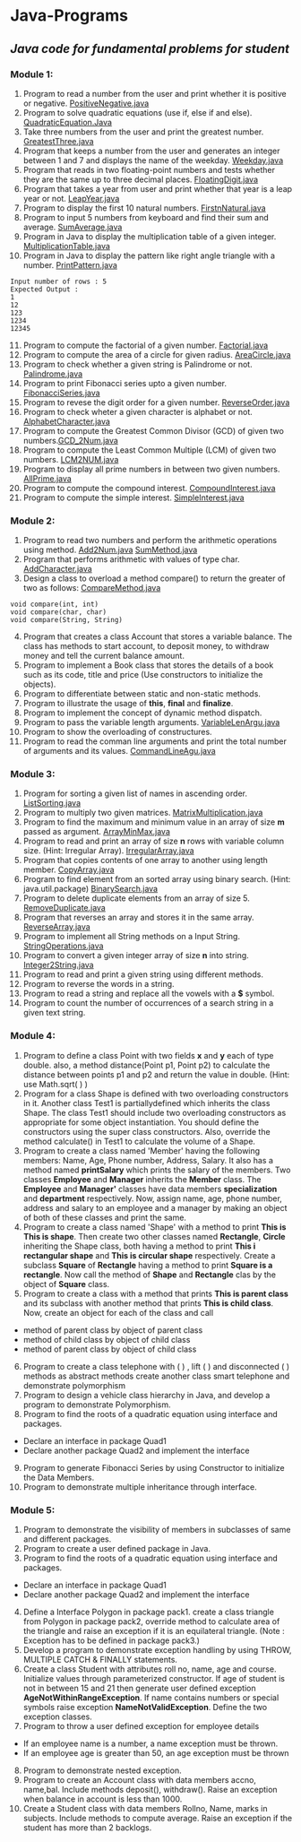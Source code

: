 # Java-Programs
## *Java code for fundamental problems for student*
### Module 1:

1. Program to read a number from the user and print whether it is positive or negative. [PositiveNegative.java](https://github.com/SaketJNU/Java-Programs/blob/main/module1/PositiveNegative.java)
2. Program to solve quadratic equations (use if, else if and else).  [QuadraticEquation.Java](https://github.com/SaketJNU/Java-Programs/blob/main/module1/QuadaticEquation.java)
3. Take three numbers from the user and print the greatest number. [GreatestThree.java](https://github.com/SaketJNU/Java-Programs/blob/main/module1/GreatestThree.java)
4. Program that keeps a number from the user and generates an integer between 1 and 7 and displays 
the name of the weekday. [Weekday.java](https://github.com/SaketJNU/Java-Programs/blob/main/module1/Weekday.java)
5. Program that reads in two floating-point numbers and tests whether they are the same up to three decimal places. [FloatingDigit.java](https://github.com/SaketJNU/Java-Programs/blob/main/module1/FloatingDigit.java)
6. Program that takes a year from user and print whether that year is a leap year or not. [LeapYear.java](https://github.com/SaketJNU/Java-Programs/blob/master/module1/LeapYear.java)
7. Program to display the first 10 natural numbers.    [FirstnNatural.java](https://github.com/SaketJNU/Java-Programs/blob/main/module1/FirstnNatural.java)
8. Program to input 5 numbers from keyboard and find their sum and average. [SumAverage.java](https://github.com/SaketJNU/Java-Programs/blob/main/module1/SumAverage.java)
9. Program in Java to display the multiplication table of a given integer. [MultiplicationTable.java](https://github.com/SaketJNU/Java-Programs/blob/main/module1/MultiplicationTable.java)
10. Program in Java to display the pattern like right angle triangle with a number. [PrintPattern.java](https://github.com/SaketJNU/Java-Programs/blob/main/module1/PrintPattern.java)
```
Input number of rows : 5
Expected Output :
1 
12 
123 
1234 
12345
```
11. Program to compute the factorial of a given number. [Factorial.java](https://github.com/SaketJNU/Java-Programs/blob/main/module1/Factorial.java)
12. Program to compute the area of a circle for given radius. [AreaCircle.java](https://github.com/SaketJNU/Java-Programs/blob/main/module1/AreaCircle.java)
13. Program to check whether a given string is Palindrome or not. [Palindrome.java](https://github.com/SaketJNU/Java-Programs/blob/main/module1/Palindrome.java)
14. Program to print Fibonacci series upto a given number. [FibonacciSeries.java](https://github.com/SaketJNU/Java-Programs/blob/main/module1/FibonacciSeries.java)
15. Program to revese the digit order for a given number. [ReverseOrder.java](https://github.com/SaketJNU/Java-Programs/blob/main/module1/ReverseOrder.java)
16. Program to check wheter a given character is alphabet or not. [AlphabetCharacter.java](https://github.com/SaketJNU/Java-Programs/blob/main/module1/AlphabetCharacter.java)
17. Program to compute the Greatest Common Divisor (GCD) of given two numbers.[GCD_2Num.java](https://github.com/SaketJNU/Java-Programs/blob/main/module1/GCD_2Num.java)
18. Program to compute the Least Common Multiple (LCM) of given two numbers. [LCM2NUM.java](https://github.com/SaketJNU/Java-Programs/blob/main/module1/LCM2NUM.java)
19. Program to display all prime numbers in between two given numbers. [AllPrime.java](https://github.com/SaketJNU/Java-Programs/blob/main/module1/AllPrime.java)
20. Program to compute the compound interest. [CompoundInterest.java](https://github.com/SaketJNU/Java-Programs/blob/main/module1/CompoundInterest.java)
21. Program to compute the simple interest. [SimpleInterest.java](https://github.com/SaketJNU/Java-Programs/blob/main/module1/SimpleInterest.java)

### Module 2:

1. Program to read two numbers and perform the arithmetic operations using method. [Add2Num.java](https://github.com/SaketJNU/Java-Programs/blob/main/module2/Add2Num.java)  [SumMethod.java](https://github.com/SaketJNU/Java-Programs/blob/main/module2/SumMethod.java)
2. Program that performs arithmetic with values of type char. [AddCharacter.java](https://github.com/SaketJNU/Java-Programs/blob/main/module2/AddCharacter.java)
3. Design a class to overload a method compare() to return the greater of two as follows: [CompareMethod.java](https://github.com/SaketJNU/Java-Programs/blob/main/module2/CompareMethod.java)
```
void compare(int, int)
void compare(char, char)
void compare(String, String)
```
4. Program that creates a class Account that stores a variable balance. The class has methods to start account, to deposit money, to withdraw money and tell the current balance amount.
5. Program to implement a Book class that stores the details of a book such as its code, title and price (Use constructors to initialize the objects).
6. Program to differentiate between static and non-static methods.
7. Program to illustrate the usage of **this**, **final** and **finalize**.
8. Program to implement the concept of dynamic method dispatch.
9. Program to pass the variable length arguments. [VariableLenArgu.java](https://github.com/SaketJNU/Java-Programs/blob/main/module2/VariableLenArgu.java)
10. Program to show the overloading of constructures.
11. Program to read the comman line arguments and print the total number of arguments and its values. [CommandLineAgu.java](https://github.com/SaketJNU/Java-Programs/blob/main/module2/CommandLineAgu.java)

### Module 3:

1. Program for sorting a given list of names in ascending order.  [ListSorting.java](https://github.com/SaketJNU/Java-Programs/blob/main/module3/ListSorting.java)
2. Program to multiply two given matrices. [MatrixMultiplication.java](https://github.com/SaketJNU/Java-Programs/blob/main/module3/MatrixMultiplication.java)
3. Program to find the maximum and minimum value in an array of size **m** passed as argument. [ArrayMinMax.java](https://github.com/SaketJNU/Java-Programs/blob/main/module3/ArrayMinMax.java)
4. Program to read and print an array of size **n** rows with variable column size. (Hint: Irregular Array). [IrregularArray.java](https://github.com/SaketJNU/Java-Programs/blob/main/module3/IrregularArray.java)
5. Program that copies contents of one array to another using length member.   [CopyArray.java](https://github.com/SaketJNU/Java-Programs/blob/main/module3/CopyArray.java)
6. Program to find element from an sorted array using binary search. (Hint: java.util.package) [BinarySearch.java](https://github.com/SaketJNU/Java-Programs/blob/main/module3/BinarySearch.java)
7. Program to delete duplicate elements from an array of size 5.                           [RemoveDuplicate.java](https://github.com/SaketJNU/JavaPrograms/blob/main/module3/RemoveDuplicate.java)
8. Program that reverses an array and stores it in the same array. [ReverseArray.java](https://github.com/SaketJNU/Java-Programs/blob/main/module3/ReverseArray.java)
9. Program to implement all String methods on a Input String.  [StringOperations.java](https://github.com/SaketJNU/Java-Programs/blob/main/module3/StringOperations.java)
10. Program to convert a given integer array of size **n** into string. [Integer2String.java](https://github.com/SaketJNU/Java-Programs/blob/main/module3/Integer2String.java)
11. Program to read and print a given string using different methods.
12. Program to reverse the words in a string.
13. Program to read a string and replace all the vowels with a **$** symbol.
14. Program to count the number of occurrences of a search string in a given text string.

### Module 4:

1. Program to define a class Point with two fields **x** and **y** each of type double. also,  a method 
distance(Point p1, Point p2) to calculate the distance between points p1 and p2 and return the value 
in double. (Hint: use Math.sqrt( ) )
2. Program for a class Shape is defined with two overloading constructors in it. Another class Test1 is partiallydefined which inherits the class Shape. The class Test1 should include two overloading constructors as appropriate for some object instantiation. You should define the constructors using the super class constructors. Also, override the method calculate() in Test1 to calculate the volume of a Shape.
3. Program to create a class named 'Member' having the following members: Name, Age, Phone number, Address, Salary. It also has a method named **printSalary** which prints the salary of the members. Two classes **Employee** and **Manager** inherits the **Member** class. The **Employee** and **Manager'** classes have data members **specialization** and **department** respectively. Now, assign name, age, phone number, address and salary to an employee and a manager by making an object of both of these classes and print the same.
4. Program to create a class named 'Shape' with a method to print **This is This is shape**. Then create two other classes named **Rectangle**, **Circle** inheriting the Shape class, both having a method to print **This i 
rectangular shape** and **This is circular shape** respectively. Create a subclass **Square** of **Rectangle** 
having a method to print **Square is a rectangle**. Now call the method of **Shape** and **Rectangle** clas 
by the object of **Square** class.
5. Program to create a class with a method that prints **This is parent class** and its subclass with another method that prints **This is child class**. Now, create an object for each of the class and call
- method of parent class by object of parent class
- method of child class by object of child class
- method of parent class by object of child class
6. Program to create a class telephone with ( ) , lift ( ) and disconnected ( ) methods as abstract methods create another class smart telephone and demonstrate polymorphism
7. Program to design a vehicle class hierarchy in Java, and develop a program to demonstrate Polymorphism.
8. Program to find the roots of a quadratic equation using interface and packages.
- Declare an interface in package Quad1
- Declare another package Quad2 and implement the interface
9. Program to generate Fibonacci Series by using Constructor to initialize the Data Members.
10. Program to demonstrate multiple inheritance through interface.

### Module 5:

1. Program to demonstrate the visibility of members in subclasses of same and different packages.
2. Program to create a user defined package in Java.
3. Program to find the roots of a quadratic equation using interface and packages.
- Declare an interface in package Quad1
- Declare another package Quad2 and implement the interface
4. Define a Interface Polygon in package pack1. create a class triangle from Polygon in package pack2, override method to calculate area of the triangle and raise an exception if it is an equilateral triangle. (Note : Exception has to be defined in package pack3.)
5. Develop a program to demonstrate exception handling by using THROW, MULTIPLE CATCH & FINALLY statements.
6. Create a class Student with attributes roll no, name, age and course. Initialize values through parameterized constructor. If age of student is not in between 15 and 21 then generate user defined exception **AgeNotWithinRangeException**. If name contains numbers or special symbols raise exception **NameNotValidException**. Define the two exception classes.
7. Program to throw a user defined exception for employee details
- If an employee name is a number, a name exception must be thrown.
- If an employee age is greater than 50, an age exception must be thrown
8. Program to demonstrate nested exception.
9. Program to create an Account class with data members accno, name,bal. Include methods deposit(), withdraw(). Raise an exception when balance in account is less than 1000.
10. Create a Student class with data members Rollno, Name, marks in subjects. Include methods to compute average. Raise an exception if the student has more than 2 backlogs.
